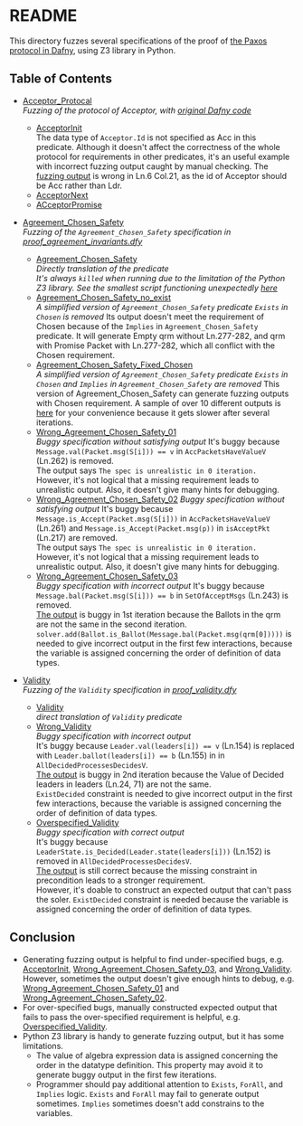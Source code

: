 # README
This directory fuzzes several specifications of the proof of [the Paxos protocol in Dafny](https://github.com/You2Xi2/paxos_proof), using Z3 library in Python. 

## Table of Contents
- [Acceptor_Protocal](https://github.com/You2Xi2/paxos_proof/tree/main/paxos/fuzzing/Acceptor_Protocol)  
  *Fuzzing of the protocol of Acceptor, with [original Dafny code](https://github.com/You2Xi2/paxos_proof/blob/main/paxos/agents.dfy)*  
  - [AcceptorInit](https://github.com/You2Xi2/paxos_proof/blob/main/paxos/fuzzing/Acceptor_Protocol/AcceptorInit.py)  
    The data type of ```Acceptor.Id``` is not specified as Acc in this predicate. 
    Although it doesn't affect the correctness of the whole protocol for requirements in other predicates, it's an useful example with incorrect fuzzing output caught by manual checking. The [fuzzing output](https://github.com/You2Xi2/paxos_proof/blob/main/paxos/fuzzing/Acceptor_Protocol/AcceptorInit_output.txt) is wrong in Ln.6 Col.21, as the id of Acceptor should be Acc rather than Ldr. 
  - [AcceptorNext](https://github.com/You2Xi2/paxos_proof/blob/main/paxos/fuzzing/Acceptor_Protocol/AcceptorNext.py)
  - [ACceptorPromise](https://github.com/You2Xi2/paxos_proof/blob/main/paxos/fuzzing/Acceptor_Protocol/AcceptorPromise.py)  
  

- [Agreement_Chosen_Safety](https://github.com/You2Xi2/paxos_proof/blob/main/paxos/fuzzing/Agreement_Chosen_Safety)  
  *Fuzzing of the ```Agreement_Chosen_Safety``` specification in [proof_agreement_invariants.dfy](https://github.com/You2Xi2/paxos_proof/blob/main/paxos/proof_agreement_invariants.dfy)*
  - [Agreement_Chosen_Safety](https://github.com/You2Xi2/paxos_proof/blob/main/paxos/fuzzing/Agreement_Chosen_Safety/Agreement_Chosen_Safety.py)  
  *Directly translation of the predicate*  
  *It's always ```killed``` when running due to the limitation of the Python Z3 library. See the smallest script functioning unexpectedly [here](https://github.com/You2Xi2/paxos_proof/blob/unrealistic_Chosen/paxos/fuzzing/Agreement_Chosen_Safety.py)*  
  - [Agreement_Chosen_Safety_no_exist](https://github.com/You2Xi2/paxos_proof/blob/main/paxos/fuzzing/Agreement_Chosen_Safety/Agreement_Chosen_Safety_no_exist.py)  
    *A simplified version of ```Agreement_Chosen_Safety``` predicate*
    *```Exists``` in ```Chosen``` is removed*
    Its output doesn't meet the requirement of Chosen because of the ```Implies``` in ```Agreement_Chosen_Safety``` predicate. 
    It will generate Empty qrm without Ln.277-282, and qrm with Promise Packet with Ln.277-282, which all conflict with the Chosen requirement.  
  - [Agreement_Chosen_Safety_Fixed_Chosen](https://github.com/You2Xi2/paxos_proof/blob/main/paxos/fuzzing/Agreement_Chosen_Safety/Agreement_Chosen_Safety.py)  
    *A simplified version of ```Agreement_Chosen_Safety``` predicate*
    *```Exists``` in ```Chosen``` and ```Implies``` in ```Agreement_Chosen_Safety``` are removed*
    This version of Agreement_Chosen_Safety can generate fuzzing outputs with Chosen requirement. A sample of over 10 different outputs is [here](https://github.com/You2Xi2/paxos_proof/blob/main/paxos/fuzzing/Agreement_Chosen_Safety/Agreement_Chosen_Safety_output.txt) for your convenience because it gets slower after several iterations. 
  - [Wrong_Agreement_Chosen_Safety_01](https://github.com/You2Xi2/paxos_proof/blob/main/paxos/fuzzing/Agreement_Chosen_Safety/Wrong_Agreement_Chosen_Safety_01.py)  
    *Buggy specification without satisfying output*
    It's buggy because ```Message.val(Packet.msg(S[i])) == v``` in ```AccPacketsHaveValueV``` (Ln.262) is removed.  
    The output says ```The spec is unrealistic in 0 iteration.```  
    However, it's not logical that a missing requirement leads to unrealistic output. Also, it doesn't give many hints for debugging. 
  - [Wrong_Agreement_Chosen_Safety_02](https://github.com/You2Xi2/paxos_proof/blob/main/paxos/fuzzing/Agreement_Chosen_Safety/Wrong_Agreement_Chosen_Safety_02.py)
    *Buggy specification without satisfying output*
    It's buggy because ```Message.is_Accept(Packet.msg(S[i]))``` in ```AccPacketsHaveValueV``` (Ln.261) and ```Message.is_Accept(Packet.msg(p))``` in ```isAcceptPkt``` (Ln.217) are removed.  
    The output says ```The spec is unrealistic in 0 iteration.```  
    However, it's not logical that a missing requirement leads to unrealistic output. Also, it doesn't give many hints for debugging. 
  - [Wrong_Agreement_Chosen_Safety_03](https://github.com/You2Xi2/paxos_proof/blob/main/paxos/fuzzing/Agreement_Chosen_Safety/Wrong_Agreement_Chosen_Safety_03.py)  
    *Buggy specification with incorrect output*
    It's buggy because ```Message.bal(Packet.msg(S[i])) == b``` in ```SetOfAcceptMsgs``` (Ln.243) is removed.  
    [The output](https://github.com/You2Xi2/paxos_proof/blob/main/paxos/fuzzing/Agreement_Chosen_Safety/Wrong_Agreement_Chosen_Safety_03_output.txt) is buggy in 1st iteration because the Ballots in the qrm are not the same in the second iteration.  ```solver.add(Ballot.is_Ballot(Message.bal(Packet.msg(qrm[0]))))```  is needed to give incorrect output in the first few interactions, because the variable is assigned concerning the order of definition of data types. 

- [Validity](https://github.com/You2Xi2/paxos_proof/tree/main/paxos/fuzzing/Validity)  
  *Fuzzing of the ```Validity``` specification in [proof_validity.dfy](https://github.com/You2Xi2/paxos_proof/blob/main/paxos/proof_validity.dfy)*
  - [Validity](https://github.com/You2Xi2/paxos_proof/blob/main/paxos/fuzzing/Validity/Validity.py)  
  *direct translation of ```Validity``` predicate*
  - [Wrong_Validity](https://github.com/You2Xi2/paxos_proof/blob/main/paxos/fuzzing/Validity/Wrong_Validity.py)  
  *Buggy specification with incorrect output*  
    It's buggy because ```Leader.val(leaders[i]) == v```  (Ln.154) is replaced with ```Leader.ballot(leaders[i]) == b``` (Ln.155) in in ```AllDecidedProcessesDecidesV```.  
    [The output](https://github.com/You2Xi2/paxos_proof/blob/main/paxos/fuzzing/Validity/Wrong_Validity_output.txt) is buggy in 2nd iteration because the Value of Decided leaders in leaders (Ln.24, 71) are not the same.  
    ```ExistDecided``` constraint is needed to give incorrect output in the first few interactions, because the variable is assigned concerning the order of definition of data types. 
  - [Overspecified_Validity](https://github.com/You2Xi2/paxos_proof/blob/main/paxos/fuzzing/Validity/Overspecified_Validity.py)  
  *Buggy specification with correct output*  
    It's buggy because ```LeaderState.is_Decided(Leader.state(leaders[i]))```  (Ln.152) is removed in ```AllDecidedProcessesDecidesV```.  
    [The output](https://github.com/You2Xi2/paxos_proof/blob/main/paxos/fuzzing/Validity/Overspecified_Validity_output.txt) is still correct because the missing constraint in precondition leads to a stronger requirement.  
    However, it's doable to construct an expected output that can't pass the soler. 
    ```ExistDecided``` constraint is needed because the variable is assigned concerning the order of definition of data types. 

## Conclusion 
- Generating fuzzing output is helpful to find under-specified bugs, e.g. [AcceptorInit](https://github.com/You2Xi2/paxos_proof/blob/main/paxos/fuzzing/Acceptor_Protocol/AcceptorInit.py), [Wrong_Agreement_Chosen_Safety_03](https://github.com/You2Xi2/paxos_proof/blob/main/paxos/fuzzing/Agreement_Chosen_Safety/Wrong_Agreement_Chosen_Safety_03.py), and [Wrong_Validity](https://github.com/You2Xi2/paxos_proof/blob/main/paxos/fuzzing/Validity/Wrong_Validity.py). However, sometimes the output doesn't give enough hints to debug, e.g. [Wrong_Agreement_Chosen_Safety_01](https://github.com/You2Xi2/paxos_proof/blob/main/paxos/fuzzing/Agreement_Chosen_Safety/Wrong_Agreement_Chosen_Safety_01.py) and [Wrong_Agreement_Chosen_Safety_02](https://github.com/You2Xi2/paxos_proof/blob/main/paxos/fuzzing/Agreement_Chosen_Safety/Wrong_Agreement_Chosen_Safety_02.py). 
- For over-specified bugs, manually constructed expected output that fails to pass the over-specified requirement is helpful, e.g. [Overspecified_Validity](https://github.com/You2Xi2/paxos_proof/blob/main/paxos/fuzzing/Validity/Overspecified_Validity.py). 
- Python Z3 library is handy to generate fuzzing output, but it has some limitations. 
  - The value of algebra expression data is assigned concerning the order in the datatype definition. This property may avoid it to generate buggy output in the first few iterations.  
  - Programmer should pay additional attention to ```Exists```, ```ForAll```, and ```Implies``` logic. ```Exists``` and  ```ForAll``` may fail to generate output sometimes. `Implies` sometimes doesn't add constrains to the variables. 
